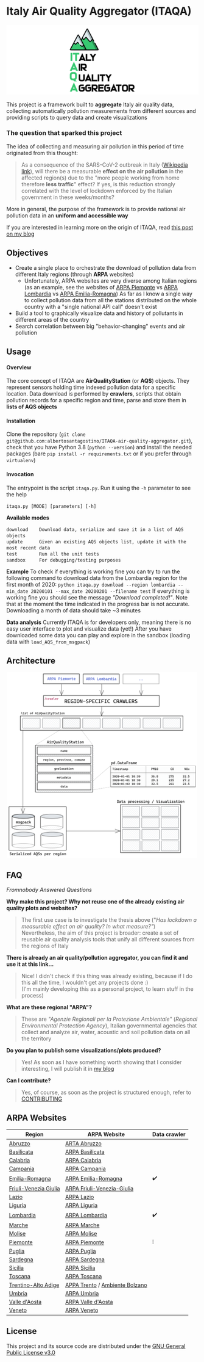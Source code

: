 # Italy Air Quality Aggregator (ITAQA)

![ITAQA](docs/img/banner.png)

This project is a framework built to **aggregate** Italy air quality data, collecting automatically pollution measurements from different sources and providing scripts to query data and create visualizations

### The question that sparked this project

The idea of collecting and measuring air pollution in this period of time originated from this thought:

> As a consequence of the SARS-CoV-2 outbreak in Italy ([Wikipedia link](https://en.wikipedia.org/wiki/2020_coronavirus_pandemic_in_Italy)), will there be a measurable **effect on the air pollution** in the affected region(s) due to the "more people working from home therefore **less traffic**" effect? If yes, is this reduction strongly correlated with the level of lockdown enforced by the Italian government in these weeks/months?

More in general, the purpose of the framework is to provide national air pollution data in an **uniform and accessible way**

If you are interested in learning more on the origin of ITAQA, read [this post on my blog](https://albertosantagostino.github.io/blog/2020/05/29/ITAQA_introduction_en)

## Objectives

* Create a single place to orchestrate the download of pollution data from different Italy regions (through **ARPA** websites)
  * Unfortunately, ARPA websites are very diverse among Italian regions (as an example, see the websites of [ARPA Piemonte](http://www.arpa.piemonte.it/) vs [ARPA Lombardia](https://www.arpalombardia.it/Pages/ARPA_Home_Page.aspx) vs [ARPA Emilia-Romagna](https://www.arpae.it/))
    As far as I know a single way to collect pollution data from all the stations distributed on the whole country with a "single national API call" doesn't exist
* Build a tool to graphically visualize data and history of pollutants in different areas of the country
* Search correlation between big "behavior-changing" events and air pollution

## Usage

#### Overview

The core concept of ITAQA are **AirQualityStation** (or **AQS**) objects. They represent sensors holding time indexed pollution data for a specific location. Data download is performed by **crawlers**, scripts that obtain pollution records for a specific region and time, parse and store them in **lists of AQS objects**

#### Installation

Clone the repository (`git clone git@github.com:albertosantagostino/ITAQA-air-quality-aggregator.git`), check that you have Python 3.8 (`python --version`) and install the needed packages (bare `pip install -r requirements.txt` or if you prefer through `virtualenv`)

#### Invocation

The entrypoint is the script `itaqa.py`. Run it using the `-h` parameter to see the help

```
itaqa.py [MODE] [parameters] [-h]
```

**Available modes**

```
download 	Download data, serialize and save it in a list of AQS objects
update		Given an existing AQS objects list, update it with the most recent data
test	    Run all the unit tests
sandbox     For debugging/testing purposes
```

**Example**
To check if everything is working fine you can try to run the following command to download data from the Lombardia region for the first month of 2020:
`python itaqa.py download --region lombardia --min_date 20200101 --max_date 20200201 --filename test`
If everything is working fine you should see the message _"Download completed!"_. Note that at the moment the time indicated in the progress bar is not accurate. Downloading a month of data should take ~3 minutes

**Data analysis**
Currently ITAQA is for developers only, meaning there is no easy user interface to plot and visualize data (yet!)
After you have downloaded some data you can play and explore in the sandbox (loading data with `load_AQS_from_msgpack`)

## Architecture
<p align="center">
  <img src="docs/architecture/architecture.png" title="ITAQA Architecture" width="500" />
</p>

## FAQ

_Fromnobody Answered Questions_

**Why make this project? Why not reuse one of the already existing air quality plots and websites?**

> The first use case is to investigate the thesis above ("*Has lockdown a measurable effect on air quality? In what measure?"*)  
> Nevertheless, the aim of this project is broader: create a set of reusable air quality analysis tools that unify all different sources from the regions of Italy

**There is already an air quality/pollution aggregator, you can find it and use it at this link...**

> Nice! I didn't check if this thing was already existing, because if I do this all the time, I wouldn't get any projects done :)  
> (I'm mainly developing this as a personal project, to learn stuff in the process)

**What are these regional "ARPA"?**

> These are *"Agenzie Regionali per la Protezione Ambientale"* (*Regional Environmental Protection Agency*), Italian governmental agencies that collect and analyze air, water, acoustic and soil pollution data on all the territory

**Do you plan to publish some visualizations/plots produced?**

> Yes! As soon as I have something worth showing that I consider interesting, I will publish it in [my blog](https://albertosantagostino.github.io/)

**Can I contribute?**

> Yes, of course, as soon as the project is structured enough, refer to [CONTRIBUTING](CONTRIBUTING.md)

## ARPA Websites

| **Region**                                                   | ARPA Website                                                 | Data crawler       |
| ------------------------------------------------------------ | ------------------------------------------------------------ | ------------------ |
| [Abruzzo](http://www.comuni-italiani.it/13/index.html)       | [ARTA Abruzzo](https://www.artaabruzzo.it/)                  |                    |
| [Basilicata](http://www.comuni-italiani.it/17/index.html)    | [ARPA Basilicata](http://www.arpab.it/)                      |                    |
| [Calabria](http://www.comuni-italiani.it/18/index.html)      | [ARPA Calabria](http://www.arpacampania.it/)                 |                    |
| [Campania](http://www.comuni-italiani.it/15/index.html)      | [ARPA Campania](http://www.arpacampania.it/)                 |                    |
| [Emilia-Romagna](http://www.comuni-italiani.it/08/index.html) | [ARPA Emilia-Romagna](https://www.arpae.it/)                 | ✔️                  |
| [Friuli-Venezia Giulia](http://www.comuni-italiani.it/06/index.html) | [ARPA Friuli-Venezia-Giulia](http://www.arpa.fvg.it/cms/)    |                    |
| [Lazio](http://www.comuni-italiani.it/12/index.html)         | [ARPA Lazio](http://www.arpalazio.gov.it/)                   |                    |
| [Liguria](http://www.comuni-italiani.it/07/index.html)       | [ARPA Liguria](https://www.arpal.liguria.it/)                |                    |
| [Lombardia](http://www.comuni-italiani.it/03/index.html)     | [ARPA Lombardia](https://www.arpalombardia.it/Pages/ARPA_Home_Page.aspx) | ✔️                  |
| [Marche](http://www.comuni-italiani.it/11/index.html)        | [ARPA Marche](https://www.arpa.marche.it/)                   |                    |
| [Molise](http://www.comuni-italiani.it/14/index.html)        | [ARPA Molise](http://www.arpamolise.it/)                     |                    |
| [Piemonte](http://www.comuni-italiani.it/01/index.html)      | [ARPA Piemonte](http://www.arpa.piemonte.it/)                | :grey_exclamation: |
| [Puglia](http://www.comuni-italiani.it/16/index.html)        | [ARPA Puglia](http://www.arpa.puglia.it/web/guest/arpa_home) |                    |
| [Sardegna](http://www.comuni-italiani.it/20/index.html)      | [ARPA Sardegna](http://www.sardegnaambiente.it/arpas/)       |                    |
| [Sicilia](http://www.comuni-italiani.it/19/index.html)       | [ARPA Sicilia](https://www.arpa.sicilia.it/)                 |                    |
| [Toscana](http://www.comuni-italiani.it/09/index.html)       | [ARPA Toscana](http://www.arpat.toscana.it/)                 |                    |
| [Trentino-Alto Adige](http://www.comuni-italiani.it/04/index.html) | [APPA Trento](http://www.appa.provincia.tn.it/) / [Ambiente Bolzano](https://ambiente.provincia.bz.it/) |                    |
| [Umbria](http://www.comuni-italiani.it/10/index.html)        | [ARPA Umbria](http://www.arpa.umbria.it/)                    |                    |
| [Valle d'Aosta](http://www.comuni-italiani.it/02/index.html) | [ARPA Valle d'Aosta](https://www.arpa.vda.it/it)             |                    |
| [Veneto](http://www.comuni-italiani.it/05/index.html)        | [ARPA Veneto](https://www.arpa.veneto.it/)                   |                    |

## License

This project and its source code are distributed under the [GNU General Public License v3.0](https://choosealicense.com/licenses/gpl-3.0/)
